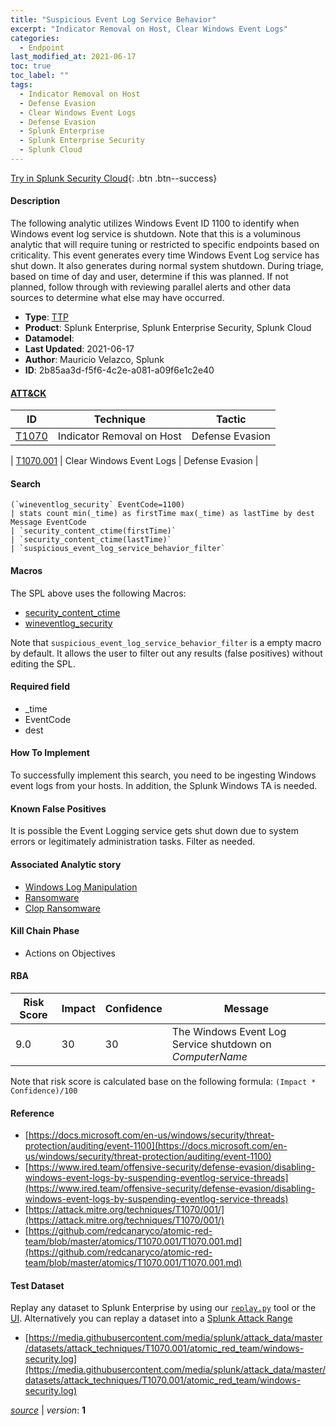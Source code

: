 ```yaml
---
title: "Suspicious Event Log Service Behavior"
excerpt: "Indicator Removal on Host, Clear Windows Event Logs"
categories:
  - Endpoint
last_modified_at: 2021-06-17
toc: true
toc_label: ""
tags:
  - Indicator Removal on Host
  - Defense Evasion
  - Clear Windows Event Logs
  - Defense Evasion
  - Splunk Enterprise
  - Splunk Enterprise Security
  - Splunk Cloud
---
```




[Try in Splunk Security Cloud](https://www.splunk.com/en_us/cyber-security.html){: .btn .btn--success}

#### Description

The following analytic utilizes Windows Event ID 1100 to identify when Windows event log service is shutdown. Note that this is a voluminous analytic that will require tuning or restricted to specific endpoints based on criticality. This event generates every time Windows Event Log service has shut down. It also generates during normal system shutdown. During triage, based on time of day and user, determine if this was planned. If not planned, follow through with reviewing parallel alerts and other data sources to determine what else may have occurred.

- **Type**: [TTP](https://github.com/splunk/security_content/wiki/Detection-Analytic-Types)
- **Product**: Splunk Enterprise, Splunk Enterprise Security, Splunk Cloud
- **Datamodel**: 
- **Last Updated**: 2021-06-17
- **Author**: Mauricio Velazco, Splunk
- **ID**: 2b85aa3d-f5f6-4c2e-a081-a09f6e1c2e40


#### [ATT&CK](https://attack.mitre.org/)

| ID             | Technique        |  Tactic             |
| -------------- | ---------------- |-------------------- |
| [T1070](https://attack.mitre.org/techniques/T1070/) | Indicator Removal on Host | Defense Evasion |

| [T1070.001](https://attack.mitre.org/techniques/T1070/001/) | Clear Windows Event Logs | Defense Evasion |

#### Search

```
(`wineventlog_security` EventCode=1100) 
| stats count min(_time) as firstTime max(_time) as lastTime by dest Message EventCode 
| `security_content_ctime(firstTime)` 
| `security_content_ctime(lastTime)` 
| `suspicious_event_log_service_behavior_filter`
```

#### Macros
The SPL above uses the following Macros:
* [security_content_ctime](https://github.com/splunk/security_content/blob/develop/macros/security_content_ctime.yml)
* [wineventlog_security](https://github.com/splunk/security_content/blob/develop/macros/wineventlog_security.yml)

Note that `suspicious_event_log_service_behavior_filter` is a empty macro by default. It allows the user to filter out any results (false positives) without editing the SPL.

#### Required field
* _time
* EventCode
* dest


#### How To Implement
To successfully implement this search, you need to be ingesting Windows event logs from your hosts. In addition, the Splunk Windows TA is needed.

#### Known False Positives
It is possible the Event Logging service gets shut down due to system errors or legitimately administration tasks. Filter as needed.

#### Associated Analytic story
* [Windows Log Manipulation](/stories/windows_log_manipulation)
* [Ransomware](/stories/ransomware)
* [Clop Ransomware](/stories/clop_ransomware)


#### Kill Chain Phase
* Actions on Objectives



#### RBA

| Risk Score  | Impact      | Confidence   | Message      |
| ----------- | ----------- |--------------|--------------|
| 9.0 | 30 | 30 | The Windows Event Log Service shutdown on $ComputerName$ |


Note that risk score is calculated base on the following formula: `(Impact * Confidence)/100`



#### Reference

* [https://docs.microsoft.com/en-us/windows/security/threat-protection/auditing/event-1100](https://docs.microsoft.com/en-us/windows/security/threat-protection/auditing/event-1100)
* [https://www.ired.team/offensive-security/defense-evasion/disabling-windows-event-logs-by-suspending-eventlog-service-threads](https://www.ired.team/offensive-security/defense-evasion/disabling-windows-event-logs-by-suspending-eventlog-service-threads)
* [https://attack.mitre.org/techniques/T1070/001/](https://attack.mitre.org/techniques/T1070/001/)
* [https://github.com/redcanaryco/atomic-red-team/blob/master/atomics/T1070.001/T1070.001.md](https://github.com/redcanaryco/atomic-red-team/blob/master/atomics/T1070.001/T1070.001.md)



#### Test Dataset
Replay any dataset to Splunk Enterprise by using our [`replay.py`](https://github.com/splunk/attack_data#using-replaypy) tool or the [UI](https://github.com/splunk/attack_data#using-ui).
Alternatively you can replay a dataset into a [Splunk Attack Range](https://github.com/splunk/attack_range#replay-dumps-into-attack-range-splunk-server)

* [https://media.githubusercontent.com/media/splunk/attack_data/master/datasets/attack_techniques/T1070.001/atomic_red_team/windows-security.log](https://media.githubusercontent.com/media/splunk/attack_data/master/datasets/attack_techniques/T1070.001/atomic_red_team/windows-security.log)



[*source*](https://github.com/splunk/security_content/tree/develop/detections/endpoint/suspicious_event_log_service_behavior.yml) \| *version*: **1**
